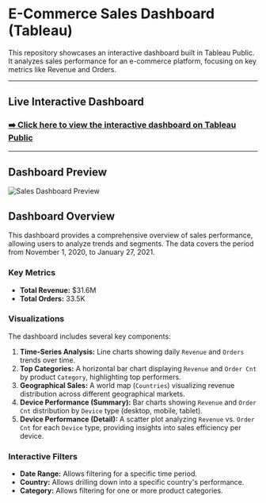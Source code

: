 # E-Commerce Sales Dashboard (Tableau)

This repository showcases an interactive dashboard built in Tableau Public. It analyzes sales performance for an e-commerce platform, focusing on key metrics like Revenue and Orders.

---

##  Live Interactive Dashboard

### [➡️ Click here to view the interactive dashboard on Tableau Public]([https://public.tableau.com/views/Sales_17533800046310/Sales?:language=en-US&publish=yes&:sid=&:redirect=auth&:display_count=n&:origin=viz_share_link])

---

##  Dashboard Preview

![Sales Dashboard Preview](sales_dashboard_updated.png)

##  Dashboard Overview

This dashboard provides a comprehensive overview of sales performance, allowing users to analyze trends and segments. The data covers the period from November 1, 2020, to January 27, 2021.

### Key Metrics
* **Total Revenue:** $31.6M
* **Total Orders:** 33.5K

### Visualizations
The dashboard includes several key components:

1.  **Time-Series Analysis:** Line charts showing daily `Revenue` and `Orders` trends over time.
2.  **Top Categories:** A horizontal bar chart displaying `Revenue` and `Order Cnt` by product `Category`, highlighting top performers.
3.  **Geographical Sales:** A world map (`Countries`) visualizing revenue distribution across different geographical markets.
4.  **Device Performance (Summary):** Bar charts showing `Revenue` and `Order Cnt` distribution by `Device` type (desktop, mobile, tablet).
5.  **Device Performance (Detail):** A scatter plot analyzing `Revenue` vs. `Order Cnt` for each `Device` type, providing insights into sales efficiency per device.

### Interactive Filters
* **Date Range:** Allows filtering for a specific time period.
* **Country:** Allows drilling down into a specific country's performance.
* **Category:** Allows filtering for one or more product categories.
